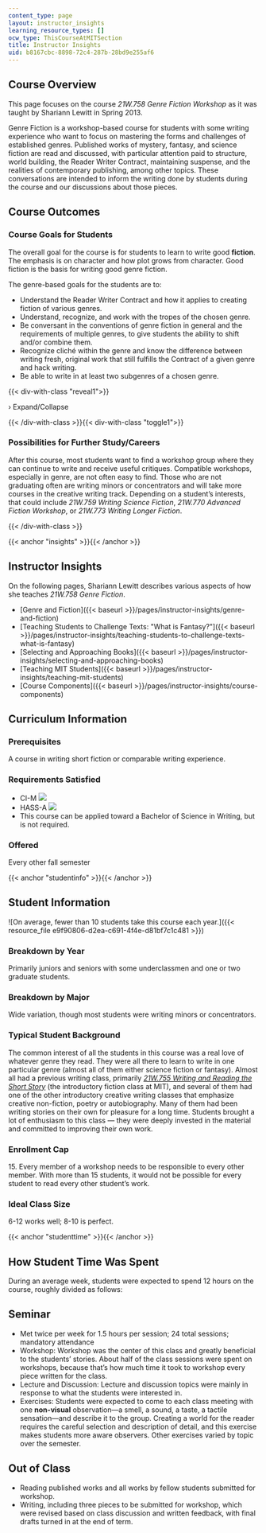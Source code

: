 ```yaml
---
content_type: page
layout: instructor_insights
learning_resource_types: []
ocw_type: ThisCourseAtMITSection
title: Instructor Insights
uid: b8167cbc-8898-72c4-287b-28bd9e255af6
---
```


Course Overview
---------------

This page focuses on the course _21W.758 Genre Fiction Workshop_ as it was taught by Shariann Lewitt in Spring 2013.

Genre Fiction is a workshop-based course for students with some writing experience who want to focus on mastering the forms and challenges of established genres. Published works of mystery, fantasy, and science fiction are read and discussed, with particular attention paid to structure, world building, the Reader Writer Contract, maintaining suspense, and the realities of contemporary publishing, among other topics. These conversations are intended to inform the writing done by students during the course and our discussions about those pieces.

Course Outcomes
---------------

### Course Goals for Students

The overall goal for the course is for students to learn to write good **fiction**. The emphasis is on character and how plot grows from character. Good fiction is the basis for writing good genre fiction.

The genre-based goals for the students are to:

*   Understand the Reader Writer Contract and how it applies to creating fiction of various genres.
*   Understand, recognize, and work with the tropes of the chosen genre.
*   Be conversant in the conventions of genre fiction in general and the requirements of multiple genres, to give students the ability to shift and/or combine them.
*   Recognize cliché within the genre and know the difference between writing fresh, original work that still fulfills the Contract of a given genre and hack writing.
*   Be able to write in at least two subgenres of a chosen genre.

{{< div-with-class "reveal1">}}

› Expand/Collapse

{{< /div-with-class >}}{{< div-with-class "toggle1">}}

### Possibilities for Further Study/Careers

After this course, most students want to find a workshop group where they can continue to write and receive useful critiques. Compatible workshops, especially in genre, are not often easy to find. Those who are not graduating often are writing minors or concentrators and will take more courses in the creative writing track. Depending on a student’s interests, that could include _21W.759 Writing Science Fiction_, _21W.770 Advanced Fiction Workshop_, or _21W.773 Writing Longer Fiction_.

{{< /div-with-class >}}

{{< anchor "insights" >}}{{< /anchor >}}

Instructor Insights
-------------------

On the following pages, Shariann Lewitt describes various aspects of how she teaches _21W.758 Genre Fiction_.

*   [Genre and Fiction]({{< baseurl >}}/pages/instructor-insights/genre-and-fiction)
*   [Teaching Students to Challenge Texts: "What is Fantasy?"]({{< baseurl >}}/pages/instructor-insights/teaching-students-to-challenge-texts-what-is-fantasy)
*   [Selecting and Approaching Books]({{< baseurl >}}/pages/instructor-insights/selecting-and-approaching-books)
*   [Teaching MIT Students]({{< baseurl >}}/pages/instructor-insights/teaching-mit-students)
*   [Course Components]({{< baseurl >}}/pages/instructor-insights/course-components)

Curriculum Information
----------------------

### Prerequisites

A course in writing short fiction or comparable writing experience.

### Requirements Satisfied

*   CI-M ![](/images/educator/icon-question-cim.png)
*   HASS-A ![](/images/educator/icon-question-hass-a.png)
*   This course can be applied toward a Bachelor of Science in Writing, but is not required.

### Offered

Every other fall semester

{{< anchor "studentinfo" >}}{{< /anchor >}}

Student Information
-------------------

![On average, fewer than 10 students take this course each year.]({{< resource_file e9f90806-d2ea-c691-4f4e-d81bf7c1c481 >}})

### Breakdown by Year

Primarily juniors and seniors with some underclassmen and one or two graduate students.

### Breakdown by Major

Wide variation, though most students were writing minors or concentrators.

### Typical Student Background

The common interest of all the students in this course was a real love of whatever genre they read. They were all there to learn to write in one particular genre (almost all of them either science fiction or fantasy). Almost all had a previous writing class, primarily [_21W.755 Writing and Reading the Short Story_](/courses/21w-755-writing-and-reading-short-stories-spring-2012) (the introductory fiction class at MIT), and several of them had one of the other introductory creative writing classes that emphasize creative non-fiction, poetry or autobiography. Many of them had been writing stories on their own for pleasure for a long time. Students brought a lot of enthusiasm to this class — they were deeply invested in the material and committed to improving their own work.

### Enrollment Cap

15\. Every member of a workshop needs to be responsible to every other member. With more than 15 students, it would not be possible for every student to read every other student’s work.

### Ideal Class Size

6-12 works well; 8-10 is perfect.

{{< anchor "studenttime" >}}{{< /anchor >}}

How Student Time Was Spent
--------------------------

During an average week, students were expected to spend 12 hours on the course, roughly divided as follows:

Seminar
-------

*   Met twice per week for 1.5 hours per session; 24 total sessions; mandatory attendance
*   Workshop: Workshop was the center of this class and greatly beneficial to the students’ stories. About half of the class sessions were spent on workshops, because that’s how much time it took to workshop every piece written for the class.
*   Lecture and Discussion: Lecture and discussion topics were mainly in response to what the students were interested in.
*   Exercises: Students were expected to come to each class meeting with one **non-visual** observation—a smell, a sound, a taste, a tactile sensation—and describe it to the group. Creating a world for the reader requires the careful selection and description of detail, and this exercise makes students more aware observers. Other exercises varied by topic over the semester.

Out of Class
------------

*   Reading published works and all works by fellow students submitted for workshop.
*   Writing, including three pieces to be submitted for workshop, which were revised based on class discussion and written feedback, with final drafts turned in at the end of term.